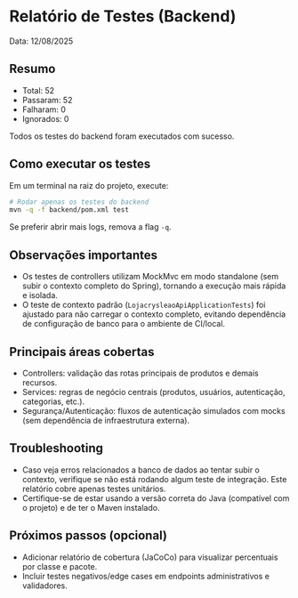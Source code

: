 # Relatório de Testes (Backend)

Data: 12/08/2025

## Resumo
- Total: 52
- Passaram: 52
- Falharam: 0
- Ignorados: 0

Todos os testes do backend foram executados com sucesso.

## Como executar os testes
Em um terminal na raiz do projeto, execute:

```bash
# Rodar apenas os testes do backend
mvn -q -f backend/pom.xml test
```

Se preferir abrir mais logs, remova a flag `-q`.

## Observações importantes
- Os testes de controllers utilizam MockMvc em modo standalone (sem subir o contexto completo do Spring), tornando a execução mais rápida e isolada.
- O teste de contexto padrão (`LojacrysleaoApiApplicationTests`) foi ajustado para não carregar o contexto completo, evitando dependência de configuração de banco para o ambiente de CI/local.

## Principais áreas cobertas
- Controllers: validação das rotas principais de produtos e demais recursos.
- Services: regras de negócio centrais (produtos, usuários, autenticação, categorias, etc.).
- Segurança/Autenticação: fluxos de autenticação simulados com mocks (sem dependência de infraestrutura externa).

## Troubleshooting
- Caso veja erros relacionados a banco de dados ao tentar subir o contexto, verifique se não está rodando algum teste de integração. Este relatório cobre apenas testes unitários.
- Certifique-se de estar usando a versão correta do Java (compatível com o projeto) e de ter o Maven instalado.

## Próximos passos (opcional)
- Adicionar relatório de cobertura (JaCoCo) para visualizar percentuais por classe e pacote.
- Incluir testes negativos/edge cases em endpoints administrativos e validadores.
